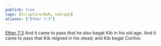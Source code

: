 ```yaml
---
publish: true
tags: [Scripture/BoM, noGraph]
aliases: ["Ether 7:3"]
---
```

[Ether 7:3](https://churchofjesuschrist.org/study/scriptures/bofm/ether/7?lang=eng&id=p3#p3) And it came to pass that he also begat Kib in his old age. And it came to pass that Kib reigned in his stead; and Kib begat Corihor.
